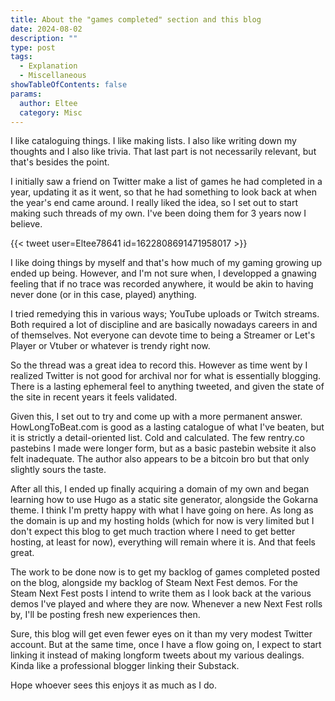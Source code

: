 ```yaml
---
title: About the "games completed" section and this blog
date: 2024-08-02
description: ""
type: post
tags:
  - Explanation
  - Miscellaneous
showTableOfContents: false
params:
  author: Eltee
  category: Misc
---
```


I like cataloguing things. I like making lists. I also like writing down my thoughts and I also like trivia. That last part is not necessarily relevant, but that's besides the point.

I initially saw a friend on Twitter make a list of games he had completed in a year, updating it as it went, so that he had something to look back at when the year's end came around. I really liked the idea, so I set out to start making such threads of my own. I've been doing them for 3 years now I believe.

{{< tweet user=Eltee78641 id=1622808691471958017 >}}

I like doing things by myself and that's how much of my gaming growing up ended up being. However, and I'm not sure when, I developped a gnawing feeling that if no trace was recorded anywhere, it would be akin to having never done (or in this case, played) anything. 

I tried remedying this in various ways; YouTube uploads or Twitch streams. Both required a lot of discipline and are basically nowadays careers in and of themselves. Not everyone can devote time to being a Streamer or Let's Player or Vtuber or whatever is trendy right now.

So the thread was a great idea to record this. However as time went by I realized Twitter is not good for archival nor for what is essentially blogging. There is a lasting ephemeral feel to anything tweeted, and given the state of the site in recent years it feels validated. 

Given this, I set out to try and come up with a more permanent answer. HowLongToBeat.com is good as a lasting catalogue of what I've beaten, but it is strictly a detail-oriented list. Cold and calculated. The few rentry.co pastebins I made were longer form, but as a basic pastebin website it also felt inadequate. The author also appears to be a bitcoin bro but that only slightly sours the taste.

After all this, I ended up finally acquiring a domain of my own and began learning how to use Hugo as a static site generator, alongside the Gokarna theme. I think I'm pretty happy with what I have going on here. As long as the domain is up and my hosting holds (which for now is very limited but I don't expect this blog to get much traction where I need to get better hosting, at least for now), everything will remain where it is. And that feels great.

The work to be done now is to get my backlog of games completed posted on the blog, alongside my backlog of Steam Next Fest demos. For the Steam Next Fest posts I intend to write them as I look back at the various demos I've played and where they are now. Whenever a new Next Fest rolls by, I'll be posting fresh new experiences then.

Sure, this blog will get even fewer eyes on it than my very modest Twitter account. But at the same time, once I have a flow going on, I expect to start linking it instead of making longform tweets about my various dealings. Kinda like a professional blogger linking their Substack.

Hope whoever sees this enjoys it as much as I do.